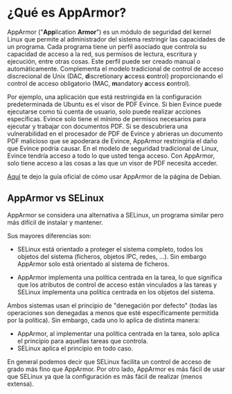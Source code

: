 # ¿Qué es AppArmor?
AppArmor ("**App**lication **Armor**") es un módulo de seguridad del kernel Linux que permite al administrador del sistema restringir las capacidades de un programa. Cada programa tiene un perfil asociado que controla su capacidad de acceso a la red, sus permisos de lectura, escritura y ejecución, entre otras cosas. Este perfil puede ser creado manual o automáticamente. Complementa el modelo tradicional de control de acceso discrecional de Unix (DAC, **d**iscretionary **a**ccess **c**ontrol) proporcionando el control de acceso obligatorio (MAC, **m**andatory **a**ccess **c**ontrol).

Por ejemplo, una aplicación que está restringida en la configuración predeterminada de Ubuntu es el visor de PDF Evince. Si bien Evince puede ejecutarse como tú cuenta de usuario, solo puede realizar acciones específicas. Evince solo tiene el mínimo de permisos necesarios para ejecutar y trabajar con documentos PDF. Si se descubriera una vulnerabilidad en el procesador de PDF de Evince y abrieras un documento PDF malicioso que se apoderara de Evince, AppArmor restringiría el daño que Evince podría causar. En el modelo de seguridad tradicional de Linux, Evince tendría acceso a todo lo que usted tenga acceso. Con AppArmor, solo tiene acceso a las cosas a las que un visor de PDF necesita acceder.

[Aquí](https://wiki.debian.org/AppArmor/HowToUse) te dejo la guía oficial de cómo usar AppArmor de la página de Debian.

## AppArmor vs SELinux
AppArmor se considera una alternativa a SELinux, un programa similar pero más difícil de instalar y mantener.

Sus mayores diferencias son:

- SELinux está orientado a proteger el sistema completo, todos los objetos del sistema (ficheros, objetos IPC, redes, ...). Sin embargo AppArmor solo está orientado al sistema de ficheros.

- AppArmor implementa una política centrada en la tarea, lo que significa que los atributos de control de acceso están vinculados a las tareas y SELinux implementa una política centrada en los objetos del sistema.

Ambos sistemas usan el principio de "denegación por defecto" (todas las operaciones son denegadas a menos que esté específicamente permitida por la política). Sin embargo, cada uno lo aplica de distinta manera:

- AppArmor, al implementar una política centrada en la tarea, solo aplica el principio para aquellas tareas que controla.
- SELinux aplica el principio en todo caso.

En general podemos decir que SELinux facilita un control de acceso de grado más fino que AppArmor. Por otro lado, AppArmor es más fácil de usar que SELinux ya que la configuración es más fácil de realizar (menos extensa).
